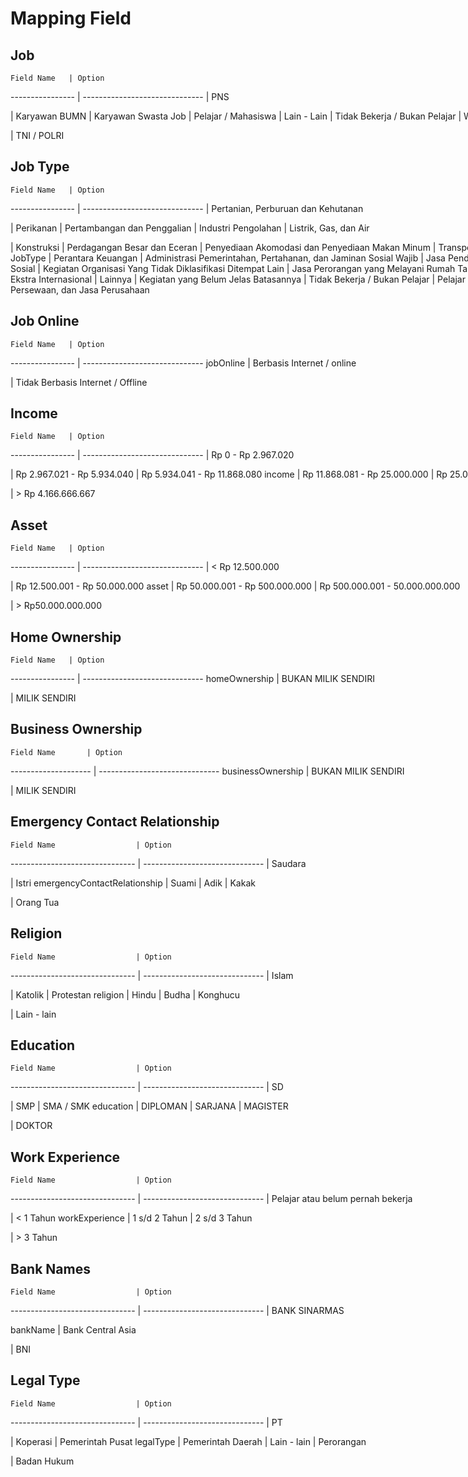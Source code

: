 # Mapping Field

<!-- <aside class="notice">
This error section is stored in a separate file in <code>includes/_errors.md</code>. Slate allows you to optionally separate out your docs into many files...just save them to the <code>includes</code> folder and add them to the top of your <code>index.md</code>'s frontmatter. Files are included in the order listed.
</aside> -->

## Job

    Field Name   | Option
---------------- | ------------------------------
                 | PNS <div style="width:40vh">
                 | Karyawan BUMN
                 | Karyawan Swasta
       Job       | Pelajar / Mahasiswa
                 | Lain - Lain
                 | Tidak Bekerja / Bukan Pelajar
                 | Wiraswasta
<div style="width:25vh">                  | TNI / POLRI

## Job Type

    Field Name   | Option
---------------- | ------------------------------
                 | Pertanian, Perburuan dan Kehutanan <div style="width:40vh">
                 | Perikanan
                 | Pertambangan dan Penggalian
                 | Industri Pengolahan
                 | Listrik, Gas, dan Air
 <div style="width:25vh">                | Konstruksi
                 | Perdagangan Besar dan Eceran
                 | Penyediaan Akomodasi dan Penyediaan Makan Minum
                 | Transportasi, Pergudangan, dan Komunikasi
   JobType       | Perantara Keuangan
                 | Administrasi Pemerintahan, Pertahanan, dan Jaminan Sosial Wajib
                 | Jasa Pendidikan
                 | Jasa Kesehatan dan Kegiatan Sosial
                 | Kegiatan Organisasi Yang Tidak Diklasifikasi Ditempat Lain
                 | Jasa Perorangan yang Melayani Rumah Tangga
                 | Badan Internasional dan Badan Ekstra Internasional
                 | Lainnya
                 | Kegiatan yang Belum Jelas Batasannya
                 | Tidak Bekerja / Bukan Pelajar
                 | Pelajar / Mahasiswa
                 | Real Estate, Usaha Persewaan, dan Jasa Perusahaan

## Job Online

    Field Name   | Option
---------------- | ------------------------------
jobOnline        | Berbasis Internet / online <div style="width:40vh">
 <div style="width:25vh">                | Tidak Berbasis Internet / Offline

## Income

    Field Name   | Option
---------------- | ------------------------------
                 | Rp 0 - Rp 2.967.020 <div style="width:40vh">
                 | Rp 2.967.021 - Rp 5.934.040
                 | Rp 5.934.041 - Rp 11.868.080
    income       | Rp 11.868.081 - Rp 25.000.000
                 | Rp 25.000.001 - Rp 208.333.333
                 | Rp 208.333.334 - Rp 4.166.666.667
 <div style="width:25vh">                | > Rp 4.166.666.667

## Asset


    Field Name   | Option
---------------- | ------------------------------
                 | < Rp 12.500.000 <div style="width:40vh">
                 | Rp 12.500.001 - Rp 50.000.000
     asset       | Rp 50.000.001 - Rp 500.000.000
                 |  Rp 500.000.001 - 50.000.000.000
 <div style="width:25vh">                | > Rp50.000.000.000


## Home Ownership

    Field Name   | Option
---------------- | ------------------------------
homeOwnership    | BUKAN MILIK SENDIRI <div style="width:40vh">
 <div style="width:25vh">                 | MILIK SENDIRI


## Business Ownership

    Field Name       | Option
-------------------- | ------------------------------
businessOwnership     | BUKAN MILIK SENDIRI <div style="width:40vh">
<div style="width:25vh">                      | MILIK SENDIRI

## Emergency Contact Relationship

    Field Name                  | Option
------------------------------- | ------------------------------
                                | Saudara <div style="width:40vh">
                                | Istri
emergencyContactRelationship    | Suami
                                | Adik
                                | Kakak
 <div style="width:25vh">       | Orang Tua

## Religion

    Field Name                  | Option
------------------------------- | ------------------------------
                                | Islam <div style="width:40vh">
                                | Katolik
                                | Protestan
      religion                  | Hindu
                                | Budha
                                | Konghucu
 <div style="width:25vh">       | Lain - lain

## Education


    Field Name                  | Option
------------------------------- | ------------------------------
                                | SD <div style="width:40vh">
                                | SMP
                                | SMA / SMK
      education                 | DIPLOMAN
                                | SARJANA
                                | MAGISTER
<div style="width:25vh">        | DOKTOR

## Work Experience


    Field Name                  | Option
------------------------------- | ------------------------------
                                | Pelajar atau belum pernah bekerja <div style="width:40vh">
                                | < 1 Tahun
    workExperience              | 1 s/d 2 Tahun
                                | 2 s/d 3 Tahun
 <div style="width:25vh">       | > 3 Tahun


## Bank Names


    Field Name                  | Option
------------------------------- | ------------------------------
                                | BANK SINARMAS <div style="width:40vh">
    bankName                    | Bank Central Asia
  <div style="width:25vh">      | BNI


## Legal Type


    Field Name                  | Option
------------------------------- | ------------------------------
                                | PT   <div style="width:40vh">
                                | Koperasi
                                | Pemerintah Pusat
    legalType                   | Pemerintah Daerah
                                | Lain - lain
                                | Perorangan
   <div style="width:25vh">     | Badan Hukum








